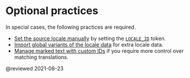 # Optional practices

In special cases, the following practices are required.

*   [Set the source locale manually][AioGuideI18nSetSourceManually] by setting the [`LOCALE_ID`][AioApiCoreLocaleId] token.
*   [Import global variants of the locale data][AioGuideI18nOptionalImportGlobalVariants] for extra locale data.
*   [Manage marked text with custom IDs][AioGuideI18nOptionalManageMarkedText] if you require more control over matching translations.

<!-- links -->

[AioGuideI18nOptionalManageMarkedText]: guide/i18n-optional-manage-marked-text "Optional practice: Manage marked text with custom IDs | Angular"
[AioGuideI18nOptionalImportGlobalVariants]: guide/i18n-optional-import-global-variants "Optional practice: Import global variants of the locale data | Angular"
[AioGuideI18nSetSourceManually]: guide/i18n-optional-manual-source-locale "Optional practice: Set the source locale manually | Angular"

[AioApiCoreLocaleId]: api/core/LOCALE_ID "LOCALE_ID | Core - API | Angular"

<!-- external links -->

<!-- end links -->

@reviewed 2021-08-23
